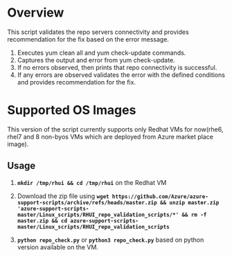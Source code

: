 # Overview
This script validates the repo servers connectivity and provides recommendation for the fix based on the error message.

1. Executes yum clean all and yum check-update commands.
2. Captures the output and error from yum check-update.
3. If no errors observed, then prints that repo connectivity is successful.
4. If any errors are observed validates the error with the defined conditions and provides recommendation for the fix.

# Supported OS Images

This version of the script currently supports only Redhat VMs for now(rhe6, rhel7 and 8 non-byos VMs which are deployed from Azure market place image). 
## Usage
1. **`mkdir /tmp/rhui && cd /tmp/rhui`** on the Redhat VM

2. Download the zip file using **`wget https://github.com/Azure/azure-support-scripts/archive/refs/heads/master.zip && unzip master.zip 'azure-support-scripts-master/Linux_scripts/RHUI_repo_validation_scripts/*' && rm -f master.zip && cd azure-support-scripts-master/Linux_scripts/RHUI_repo_validation_scripts`**

3. **`python repo_check.py`** or **`python3 repo_check.py`** based on python version available on the VM.
